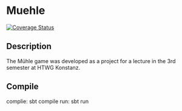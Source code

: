# Muehle

[![Coverage Status](https://coveralls.io/repos/github/lara00/Muehle/badge.svg?branch=main)](https://coveralls.io/github/lara00/Muehle?branch=main)

## Description

The Mühle game was developed as a project for a lecture in the 3rd semester at HTWG Konstanz.

## Compile

complie: sbt compile
run: sbt run
